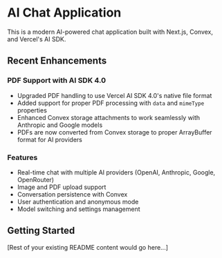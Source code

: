 # AI Chat Application

This is a modern AI-powered chat application built with Next.js, Convex, and Vercel's AI SDK.

## Recent Enhancements

### PDF Support with AI SDK 4.0

- Upgraded PDF handling to use Vercel AI SDK 4.0's native file format
- Added support for proper PDF processing with `data` and `mimeType` properties
- Enhanced Convex storage attachments to work seamlessly with Anthropic and Google models
- PDFs are now converted from Convex storage to proper ArrayBuffer format for AI providers

### Features

- Real-time chat with multiple AI providers (OpenAI, Anthropic, Google, OpenRouter)
- Image and PDF upload support
- Conversation persistence with Convex
- User authentication and anonymous mode
- Model switching and settings management

## Getting Started

[Rest of your existing README content would go here...]
